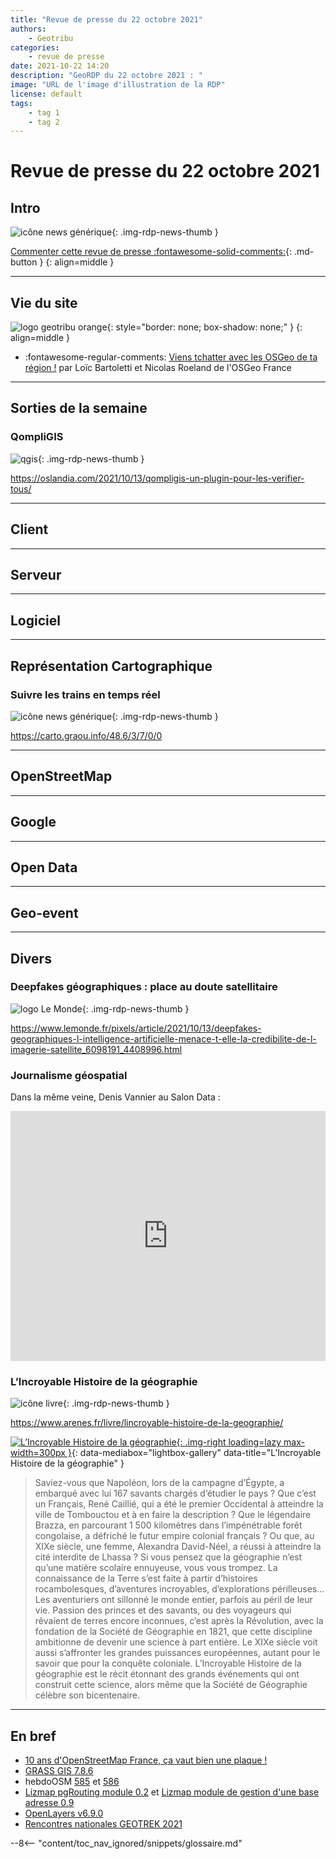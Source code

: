 ```yaml
---
title: "Revue de presse du 22 octobre 2021"
authors:
    - Geotribu
categories:
    - revue de presse
date: 2021-10-22 14:20
description: "GeoRDP du 22 octobre 2021 : "
image: "URL de l'image d'illustration de la RDP"
license: default
tags:
    - tag 1
    - tag 2
---
```


# Revue de presse du 22 octobre 2021

## Intro

![icône news générique](https://cdn.geotribu.fr/img/internal/icons-rdp-news/news.png "News"){: .img-rdp-news-thumb }

[Commenter cette revue de presse :fontawesome-solid-comments:](#__comments){: .md-button }
{: align=middle }

----

## Vie du site

![logo geotribu orange](https://cdn.geotribu.fr/img/internal/charte/geotribu_logo_rectangle_384x80.png "logo geotribu orange"){: style="border: none; box-shadow: none;" }
{: align=middle }

- :fontawesome-regular-comments: [Viens tchatter avec les OSGeo de ta région !](/articles/2021/2021-10-14_irc_osgeo/) par Loïc Bartoletti et Nicolas Roeland de l'OSGeo France

----

## Sorties de la semaine

### QompliGIS

![qgis](https://cdn.geotribu.fr/img/logos-icones/logiciels_librairies/qgis.png "icône QGIS"){: .img-rdp-news-thumb }

<https://oslandia.com/2021/10/13/qompligis-un-plugin-pour-les-verifier-tous/>

----

## Client

----

## Serveur

----

## Logiciel

----

## Représentation Cartographique

### Suivre les trains en temps réel

![icône news générique](https://cdn.geotribu.fr/img/internal/icons-rdp-news/news.png "News"){: .img-rdp-news-thumb }

<https://carto.graou.info/48.6/3/7/0/0>

----

## OpenStreetMap

----

## Google

----

## Open Data

----

## Geo-event

----

## Divers

### Deepfakes géographiques : place au doute satellitaire

![logo Le Monde](https://cdn.geotribu.fr/img/logos-icones/divers/lemonde.jpg "logo Le Monde"){: .img-rdp-news-thumb }

<https://www.lemonde.fr/pixels/article/2021/10/13/deepfakes-geographiques-l-intelligence-artificielle-menace-t-elle-la-credibilite-de-l-imagerie-satellite_6098191_4408996.html>

### Journalisme géospatial

Dans la même veine, Denis Vannier au Salon Data :

<iframe width="100%" height="400" src="https://www.youtube.com/embed/udK-Hb8BMJU" title="YouTube video player" frameborder="0" allow="accelerometer; autoplay; clipboard-write; encrypted-media; gyroscope; picture-in-picture" allowfullscreen></iframe>

### L’Incroyable Histoire de la géographie

![icône livre](https://cdn.geotribu.fr/img/logos-icones/divers/livre.png "Logo livre"){: .img-rdp-news-thumb }

<https://www.arenes.fr/livre/lincroyable-histoire-de-la-geographie/>

[![L’Incroyable Histoire de la géographie](https://cdn.geotribu.fr/img/articles-blog-rdp/livres/L-Incroyable-histoire-de-la-geographie.jpg "L’Incroyable Histoire de la géographie"){: .img-right loading=lazy max-width=300px }](https://cdn.geotribu.fr/img/articles-blog-rdp/livres/L-Incroyable-histoire-de-la-geographie.jpg){: data-mediabox="lightbox-gallery" data-title="L’Incroyable Histoire de la géographie" }

> Saviez-vous que Napoléon, lors de la campagne d’Égypte, a embarqué avec lui 167 savants chargés d’étudier le pays ? Que c’est un Français, René Caillié, qui a été le premier Occidental à atteindre la ville de Tombouctou et à en faire la description ? Que le légendaire Brazza, en parcourant 1 500 kilomètres dans l’impénétrable forêt congolaise, a défriché le futur empire colonial français ? Ou que, au XIXe siècle, une femme, Alexandra David-Néel, a réussi à atteindre la cité interdite de Lhassa ? Si vous pensez que la géographie n’est qu’une matière scolaire ennuyeuse, vous vous trompez. La connaissance de la Terre s’est faite à partir d’histoires rocambolesques, d’aventures incroyables, d’explorations périlleuses… Les aventuriers ont sillonné le monde entier, parfois au péril de leur vie. Passion des princes et des savants, ou des voyageurs qui rêvaient de terres encore inconnues, c’est après la Révolution, avec la fondation de la Société de Géographie en 1821, que cette discipline ambitionne de devenir une science à part entière. Le XIXe siècle voit aussi s’affronter les grandes puissances européennes, autant pour le savoir que pour la conquête coloniale. L’Incroyable Histoire de la géographie est le récit étonnant des grands événements qui ont construit cette science, alors même que la Société de Géographie célèbre son bicentenaire.

----

## En bref

- [10 ans d'OpenStreetMap France, ça vaut bien une plaque !](https://twitter.com/osm_fr/status/1447612101187493888?s=21)
- [GRASS GIS 7.8.6](https://grass.osgeo.org/news/2021_10_10_grass_gis_7_8_6_released/)
- hebdoOSM [585](https://weeklyosm.eu/fr/archives/14898) et [586](https://weeklyosm.eu/fr/archives/14912)
- [Lizmap pgRouting module 0.2](https://github.com/3liz/lizmap-pgrouting-module/releases) et [Lizmap module de gestion d'une base adresse 0.9](https://github.com/3liz/qgis-gestion_base_adresse-plugin/releases/tag/0.9.0)
- [OpenLayers v6.9.0](https://github.com/openlayers/openlayers/releases/tag/v6.9.0)
- [Rencontres nationales GEOTREK 2021](https://www.crige-paca.org/events/geotrek/)

<!-- Intègre le glossaire centralisé -->
--8<-- "content/toc_nav_ignored/snippets/glossaire.md"
